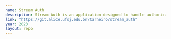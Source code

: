 ```yaml
---
name: Stream Auth
description: Stream Auth is an application designed to handle authorization for the NGINX RTMP server. It uses LDAP as the authentication server, allowing secure and centralized user verification for self hosted streaming services.
link: "https://git.alice.ufsj.edu.br/Carneiro/stream_auth"
year: 2023
layout: repo
---
```

